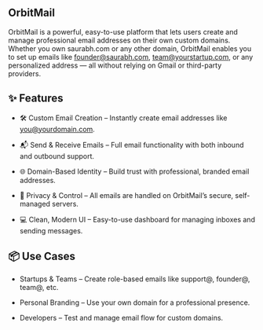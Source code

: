 ## OrbitMail

OrbitMail is a powerful, easy-to-use platform that lets users create and manage professional email addresses on their own custom domains. Whether you own saurabh.com or any other domain, OrbitMail enables you to set up emails like founder@saurabh.com, team@yourstartup.com, or any personalized address — all without relying on Gmail or third-party providers.

## ✨ Features
- 🛠️ Custom Email Creation – Instantly create email addresses like you@yourdomain.com.

- 📬 Send & Receive Emails – Full email functionality with both inbound and outbound support.

- 🌐 Domain-Based Identity – Build trust with professional, branded email addresses.

- 🔐 Privacy & Control – All emails are handled on OrbitMail’s secure, self-managed servers.

- 💻 Clean, Modern UI – Easy-to-use dashboard for managing inboxes and sending messages.

## 📦 Use Cases
- Startups & Teams – Create role-based emails like support@, founder@, team@, etc.

- Personal Branding – Use your own domain for a professional presence.

- Developers – Test and manage email flow for custom domains.
